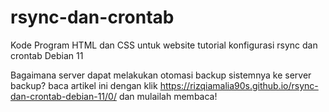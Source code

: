 # rsync-dan-crontab
Kode Program HTML dan CSS untuk website tutorial konfigurasi rsync dan crontab Debian 11 

Bagaimana server dapat melakukan otomasi backup sistemnya ke server backup? baca artikel ini dengan klik https://rizqiamalia90s.github.io/rsync-dan-crontab-debian-11/0/ dan mulailah membaca!
